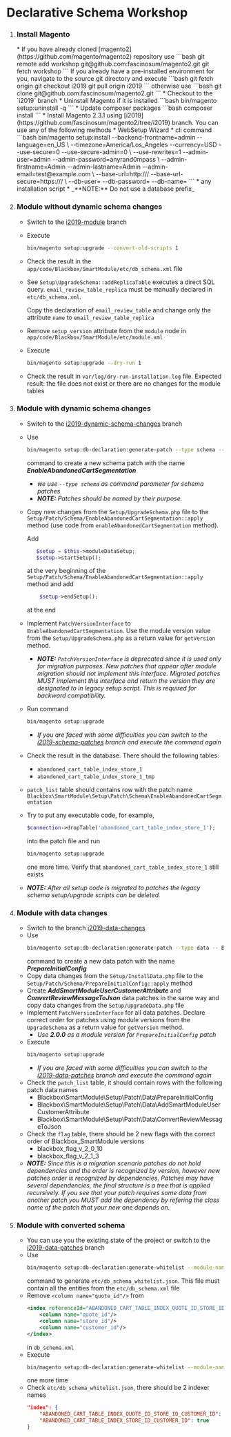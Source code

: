 <h1>Declarative Schema Workshop</h1>

1. <h3>Install Magento</h3>
    * If you have already cloned [magento2](https://github.com/magento/magento2) repository use 
        ```bash
        git remote add workshop git@github.com:fascinosum/magento2.git
        git fetch workshop
        ```
        If you already have a pre-installed environment for you, navigate to the source git directory
        and execute
        ```bash
        git fetch origin
        git checkout i2019
        git pull origin i2019
        ```
        otherwise use
        ```bash
        git clone git@github.com:fascinosum/magento2.git
        ```
    * Checkout to the `i2019` branch
    * Uninstall Magento if it is installed
        ```bash
        bin/magento setup:uninstall -q
        ```
    * Update composer packages
        ```bash
        composer install
        ```
    * Install Magento 2.3.1 using [i2019](https://github.com/fascinosum/magento2/tree/i2019) branch.
        You can use any of the following methods
        * WebSetup Wizard
        * cli command
            ```bash
            bin/magento setup:install --backend-frontname=admin --language=en_US \
            --timezone=America/Los_Angeles --currency=USD --use-secure=0 --use-secure-admin=0 \
            --use-rewrites=1 --admin-user=admin --admin-password=anyrand0mpass \
            --admin-firstname=Admin --admin-lastname=Admin --admin-email=test@example.com \
            --base-url=http://<domain_name>/ --base-url-secure=https://<domain_name>/ \
            --db-user=<db_user> --db-password=<db_password> --db-name=<db_name>
            ```
        * any installation script
        * _**NOTE:** Do not use a database prefix_

2. <h3>Module without dynamic schema changes</h3>

    * Switch to the [i2019-module](https://github.com/fascinosum/magento2/tree/i2019-module) branch
    * Execute
        ```bash
        bin/magento setup:upgrade --convert-old-scripts 1
        ```
    * Check the result in the `app/code/Blackbox/SmartModule/etc/db_schema.xml` file
    * See `Setup\UpgradeSchema::addReplicaTable` executes a direct SQL query. 
    `email_review_table_replica` must be manually declared in `etc/db_schema.xml`.
        
        Copy the declaration of `email_review_table` and change only the attribute `name` to `email_review_table_replica`
    * Remove `setup_version` attribute from the `module` node in `app/code/Blackbox/SmartModule/etc/module.xml`
    * Execute 
        ```bash
        bin/magento setup:upgrade --dry-run 1
        ```
    * Check the result in `var/log/dry-run-installation.log` file. 
        Expected result: the file does not exist or there are no changes for the module tables

3. <h3>Module with dynamic schema changes</h3> 
    
    * Switch to the 
        [i2019-dynamic-schema-changes](https://github.com/fascinosum/magento2/tree/i2019-dynamic-schema-changes) branch
    * Use 
        ```bash
        bin/magento setup:db-declaration:generate-patch --type schema -- Blackbox_SmartModule EnableAbandonedCartSegmentation
        ```
        command to create a new schema patch with the name _**EnableAbandonedCartSegmentation**_
        * _we use `--type schema` as command parameter for schema patches_
        * _**NOTE:** Patches should be named by their purpose._
    * Copy new changes from the `Setup/UpgradeSchema.php` file 
        to the `Setup/Patch/Schema/EnableAbandonedCartSegmentation::apply` method (use code from `enableAbandonedCartSegmentation` method).
        
        Add
        ```php
           $setup = $this->moduleDataSetup;
           $setup->startSetup();
         ```
        at the very beginning of the `Setup/Patch/Schema/EnableAbandonedCartSegmentation::apply` method and
        add
        ```php
            $setup->endSetup();
        ```
        at the end
    * Implement `PatchVersionInterface` to `EnableAbandonedCartSegmentation`. 
    Use the module version value from the `Setup/UpgradeSchema.php` as a return value for `getVersion` method.
        * _**NOTE:** `PatchVersionInterface` is deprecated since it is used only for migration purposes. 
        New patches that appear after module migration should not implement this interface. 
        Migrated patches MUST implement this interface and return the version they are designated to in legacy setup script.
        This is required for backward compatibility._
    * Run command
        ```bash
        bin/magento setup:upgrade
        ```
        * _If you are faced with some difficulties you can switch to the 
            [i2019-schema-patches](https://github.com/fascinosum/magento2/tree/i2019-schema-patches) branch
        and execute the command again_
    * Check the result in the database. There should the following tables:
        * `abandoned_cart_table_index_store_1`
        * `abandoned_cart_table_index_store_1_tmp`
    * `patch_list` table should contains row with the patch name `Blackbox\SmartModule\Setup\Patch\Schema\EnableAbandonedCartSegmentation`
    * Try to put any executable code, for example,
        ```php
        $connection->dropTable('abandoned_cart_table_index_store_1');
        ```
        into the patch file and run
        ```bash
        bin/magento setup:upgrade
        ```
        one more time. Verify that `abandoned_cart_table_index_store_1` still exists
    * _**NOTE:** After all setup code is migrated to patches the legacy schema setup/upgrade scripts can be deleted._
        
4. <h3>Module with data changes</h3>

    * Switch to the branch [i2019-data-changes](https://github.com/fascinosum/magento2/tree/i2019-data-changes)
    * Use 
        ```bash
        bin/magento setup:db-declaration:generate-patch --type data -- Blackbox_SmartModule PrepareInitialConfig
        ```
        command to create a new data patch with the name _**PrepareInitialConfig**_
    * Copy data changes from the `Setup/InstallData.php` file to the `Setup/Patch/Schema/PrepareInitialConfig::apply` method
    * Create _**AddSmartModuleUserCustomerAttribute**_ and _**ConvertReviewMessageToJson**_ data patches in the same way
    and copy data changes from the `Setup/UpgradeData.php` file
    * Implement `PatchVersionInterface` for all data patches. Declare correct order for patches using module versions 
        from the `UpgradeSchema` as a return value for `getVersion` method. 
        * _Use **2.0.0** as a module version for `PrepareInitialConfig` patch_
    * Execute 
        ```bash
        bin/magento setup:upgrade
        ```
        * _If you are faced with some difficulties you can switch 
            to the [i2019-data-patches](https://github.com/fascinosum/magento2/tree/i2019-data-patches) branch
        and execute the command again_
    * Check the `patch_list` table, it should contain rows with the following patch data names
        * Blackbox\SmartModule\Setup\Patch\Data\PrepareInitialConfig
        * Blackbox\SmartModule\Setup\Patch\Data\AddSmartModuleUserCustomerAttribute
        * Blackbox\SmartModule\Setup\Patch\Data\ConvertReviewMessageToJson
    * Check the `flag` table, there should be 2 new flags with the correct order of Blackbox_SmartModule versions
        * blackbox_flag_v_2_0_10
        * blackbox_flag_v_2_1_3
    * _**NOTE:** Since this is a migration scenario patches do not hold dependencies and the order is recognized by version, 
         however new patches order is recognized by dependencies. 
         Patches may have several dependencies, the final structure is a tree that is applied recursively.
         If you see that your patch requires some data from another patch you MUST add the dependency by refering 
         the class name of the patch that your new one depends on._
    
5. <h3>Module with converted schema</h3>

    * You can use you the existing state of the project or switch 
        to the [i2019-data-patches](https://github.com/fascinosum/magento2/tree/i2019-data-patches) branch
    * Use 
        ```bash
        bin/magento setup:db-declaration:generate-whitelist --module-name Blackbox_SmartModule
        ```
        command to generate `etc/db_schema_whitelist.json`. 
        This file must contain all the entities from the `etc/db_schema.xml` file
    * Remove `<column name="quote_id"/>` from
        ```xml
        <index referenceId="ABANDONED_CART_TABLE_INDEX_QUOTE_ID_STORE_ID_CUSTOMER_ID" indexType="btree">
            <column name="quote_id"/>
            <column name="store_id"/>
            <column name="customer_id"/>
        </index>
        ```
        in `db_schema.xml`
    * Execute 
        ```bash
        bin/magento setup:db-declaration:generate-whitelist --module-name Blackbox_SmartModule
        ```
        one more time
    * Check `etc/db_schema_whitelist.json`, there should be 2 indexer names
        ```json
        "index": {
            "ABANDONED_CART_TABLE_INDEX_QUOTE_ID_STORE_ID_CUSTOMER_ID": true,
            "ABANDONED_CART_TABLE_INDEX_STORE_ID_CUSTOMER_ID": true
        }
        ```
